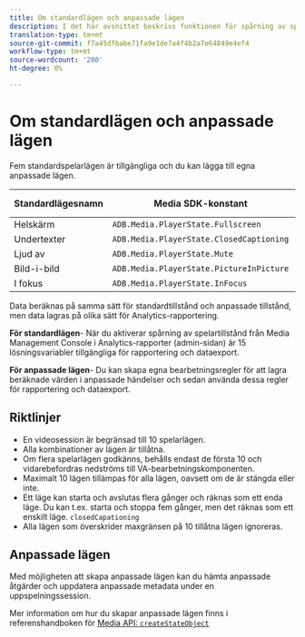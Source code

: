 ```yaml
---
title: Om standardlägen och anpassade lägen
description: I det här avsnittet beskrivs funktionen för spårning av spelartillstånd, inklusive krav och riktlinjer för implementering och rapportering av standardlägen och anpassade spelarlägen.
translation-type: tm+mt
source-git-commit: f7a45dfbabe71fa9e1de7a4f4b2a7e64849e4ef4
workflow-type: tm+mt
source-wordcount: '280'
ht-degree: 0%

---
```



# Om standardlägen och anpassade lägen

Fem standardspelarlägen är tillgängliga och du kan lägga till egna anpassade lägen.

| Standardlägesnamn | Media SDK-konstant | API-namn för mediesamling |
|-----------------------|------------------------------------------|-----------------------------|
| Helskärm | `ADB.Media.PlayerState.Fullscreen` | `fullScreen` |
| Undertexter | `ADB.Media.PlayerState.ClosedCaptioning` | `closedCaptioning` |
| Ljud av | `ADB.Media.PlayerState.Mute` | `mute` |
| Bild-i-bild | `ADB.Media.PlayerState.PictureInPicture` | `pictureInPicture` |
| I fokus | `ADB.Media.PlayerState.InFocus` | `inFocus` |

Data beräknas på samma sätt för standardtillstånd och anpassade tillstånd, men data lagras på olika sätt för Analytics-rapportering.

**För standardlägen**- När du aktiverar spårning av spelartillstånd från Media Management Console i Analytics-rapporter (admin-sidan) är 15 lösningsvariabler tillgängliga för rapportering och dataexport.

**För anpassade lägen**- Du kan skapa egna bearbetningsregler för att lagra beräknade värden i anpassade händelser och sedan använda dessa regler för rapportering och dataexport.

## Riktlinjer

* En videosession är begränsad till 10 spelarlägen.
* Alla kombinationer av lägen är tillåtna.
* Om flera spelarlägen godkänns, behålls endast de första 10 och vidarebefordras nedströms till VA-bearbetningskomponenten.
* Maximalt 10 lägen tillämpas för alla lägen, oavsett om de är stängda eller inte.
* Ett läge kan starta och avslutas flera gånger och räknas som ett enda läge. Du kan t.ex. starta och stoppa fem gånger, men det räknas som ett enskilt läge. `closedCapationing`
* Alla lägen som överskrider maxgränsen på 10 tillåtna lägen ignoreras.

## Anpassade lägen

Med möjligheten att skapa anpassade lägen kan du hämta anpassade åtgärder och uppdatera anpassade metadata under en uppspelningssession.

Mer information om hur du skapar anpassade lägen finns i referenshandboken för [Media API: `createStateObject`](https://aep-sdks.gitbook.io/docs/using-mobile-extensions/adobe-media-analytics/media-api-reference#createstateobject)
